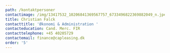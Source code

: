 ```yaml
---
path: /kontaktpersoner
contactimage: /img/13417532_10206841369567757_6733496822369882049_n.jpeg
title: Christian Falck
contacttitle: 'Økonomi & Administration '
contacteducation: Cand. Merc. FIR
contacttelephone: +45 40205729
contactemail: finance@capleasing.dk
order: '5'
---
```


